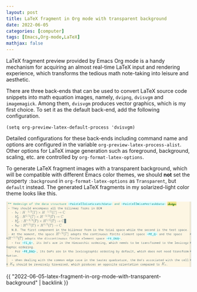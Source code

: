 ```yaml
---
layout: post
title: LaTeX fragment in Org mode with transparent background
date: 2022-06-05
categories: [computer]
tags: [Emacs,Org-mode,LaTeX]
mathjax: false
---
```


LaTeX fragment preview provided by Emacs Org mode is a handy mechanism for acquiring an almost real-time LaTeX input and rendering experience, which transforms the tedious math note-taking into leisure and aesthetic.

There are three back-ends that can be used to convert LaTeX source code snippets into math equation images, namely, `dvipng`, `dvisvgm` and `imagemagick`. Among them, `dvisvgm` produces vector graphics, which is my first choice. To set it as the default back-end, add the following configuration.

```emacs-lisp
(setq org-preview-latex-default-process 'dvisvgm)
```

Detailed configurations for these back-ends including command name and options are configured in the variable `org-preview-latex-process-alist`. Other options for LaTeX image generation such as foreground, background, scaling, etc. are controlled by `org-format-latex-options`.

To generate LaTeX fragment images with a transparent background, which will be compatible with different Emacs color themes, we should **not** set the property `:background` in `org-format-latex-options` as `Transparent`, but `default` instead. The generated LaTeX fragments in my solarized-light color theme looks like this.

<p align="center"><img src="/figures/2022-05-27_18-00-12-latex-fragment-transparent-background-in-org.png" alt="" /></p>

{{ "2022-06-05-latex-fragment-in-org-mode-with-transparent-background" | backlink }}
